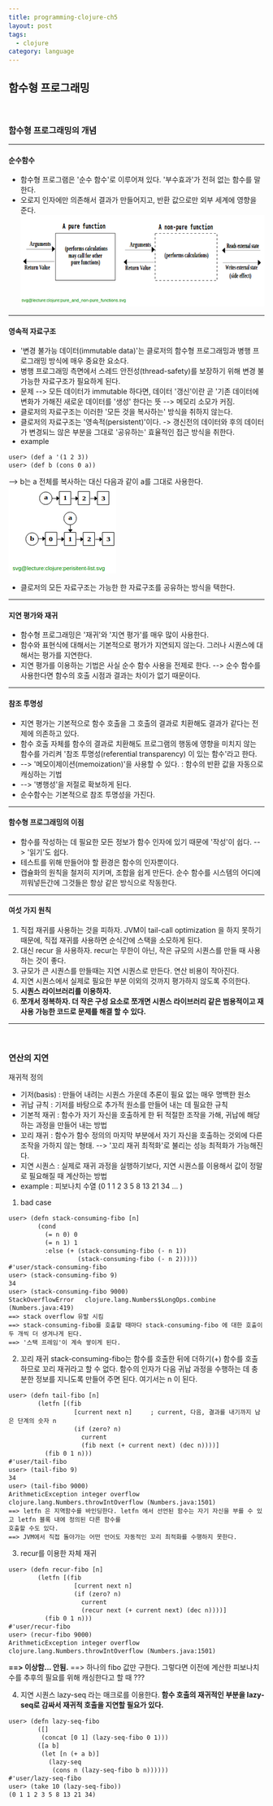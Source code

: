 ```yaml
---
title: programming-clojure-ch5
layout: post
tags:
  - clojure
category: language
---
```

## 함수형 프로그래밍

<br>

### 함수형 프로그래밍의 개념

---

#### 순수함수
* 함수형  프로그램은 '순수 함수'로 이루어져 있다. '부수효과'가 전혀 없는 함수를 말한다.
* 오로지 인자에만 의존해서 결과가 만들어지고, 반환 값으로만 외부 세계에 영향을 준다.
![](/assets/ext_images/clojure/clojure_ch5_pure_function.png)

---

#### 영속적 자료구조
* '변경 불가능 데이터(immutable data)'는 클로저의 함수형 프로그래밍과 병행 프로그래밍 방식에 매우 중요한 요소다.
* 병행 프로그래밍 측면에서 스레드 안전성(thread-safety)를 보장하기 위해 변경  불가능한 자료구조가 필요하게 된다.
* 문제 --> 모든 데이터가 immutable 하다면, 데이터 '갱신'이란 곧 '기존 데이터에 변화가 가해진 새로운 데이터를 '생성'
한다는 뜻 --> 메모리 소모가 커짐.
* 클로저의 자료구조는 이러한  '모든 것을 복사하는' 방식을 취하지 않는다.
* 클로저의 자료구조는 '영속적(persistent)'이다.  -> 갱신전의 데이터와 후의 데이터가 변경되느 않은 부분을 그대로 
'공유하는' 효율적인 접근 방식을 취한다.
* example
```
user> (def a '(1 2 3))
user> (def b (cons 0 a))
```
--> b는 a 전체를 복사하는 대신 다음과 같이 a를 그대로 사용한다.
![](/assets/ext_images/clojure/clojure_ch5_persistent.png)

* 클로저의 모든 자료구조는 가능한 한 자료구조를 공유하는 방식을 택한다.

---

#### 지연 평가와 재귀
* 함수형 프로그래밍은 '재귀'와 '지연 평가'를 매우 많이 사용한다.
* 함수와 표현식에 대해서는 기본적으로 평가가 지연되지 않는다. 그러나 시퀀스에 대해서는 평가를 지연한다.
* 지연 평가를 이용하는 기법은 사실 순수 함수 사용을 전제로 한다. --> 순수 함수를 사용한다면 함수의 호출 시점과
결과는 차이가 없기 때문이다.

---

#### 참조 투명성
* 지연 평가는 기본적으로 함수 호출을 그 호출의 결과로 치환해도 결과가 같다는 전제에 의존하고 있다.
* 함수 호출 자체를 함수의 결과로 치환해도 프로그램의 행동에 영향을 미치지 않는 함수를 가리켜
'참조 투명성(referential transparency) 이 있는 함수'라고 한다.
* -->  '메모이제이션(memoization)'을 사용할 수 있다. : 함수의 반환 값을 자동으로 캐싱하는 기법
* --> '병행성'을 저절로 확보하게 된다. 
* 순수함수는 기본적으로 참조 투명성을 가진다.

---

#### 함수형 프로그래밍의 이점
* 함수를 작성하는 데 필요한 모든 정보가 함수 인자에 있기 때문에 '작성'이 쉽다. --> '읽기'도 쉽다.
* 테스트를 위해 만들어야 할 환경은 함수의 인자뿐이다.
* 캡슐화의 원칙을 철저히 지키며, 조합을 쉽게 만든다. 순수 함수를 시스템의 어디에 끼워넣든간에
그것들은 항상 같은 방식으로 작동한다.

---

#### 여섯 가지 원칙
1. 직접 재귀를 사용하는 것을 피하자. JVM이 tail-call optimization 을 하지 못하기 때문에, 직접 재귀를 사용하면
순식간에 스택을 소모하게 된다.
2. 대신 recur 을 사용하자. recur는 무한이 아닌, 작은 규모의 시퀀스를 만들 때 사용하는 것이 좋다.
3. 규모가 큰  시퀀스를 만들때는 지연 시퀀스로 만든다. 연산 비용이 작아진다.
4. 지연 시퀀스에서 실제로 필요한 부분 이외의 것까지 평가하지 않도록 주의한다.
5. <b>시퀀스 라이브러리를 이용하자.</b>
6. <b>쪼개서 정복하자. 더 작은 구성 요소로 쪼개면 시퀀스 라이브러리 같은 범용적이고 재사용 가능한 코드로 문제를
해결 할 수 있다.</b>

---

<br>

### 연산의 지연
재귀적 정의
* 기저(basis) : 만들어 내려는 시퀀스 가운데 추론이 필요 없는 매우 명백한 원소
* 귀납 규칙 : 기저를 바탕으로 추가적 원소를 만들어 내는 데 필요한 규칙
* 기본적 재귀 : 함수가 자기 자신을 호출하게 한 뒤 적절한 조작을 가해, 귀납에 해당하는 과정을 만들어 내는 방법
* 꼬리 재귀 : 함수가 함수 정의의 마지막 부분에서 자기 자신을 호출하는 것외에 다른 조작을 가하지 않는 형태. --> '꼬리
재귀 최적화'로 불리는 성능 최적화가 가능해진다.
* 지연 시퀀스 : 실제로 재귀 과정을 실행하기보다, 지연 시퀀스를 이용해서 값이 정말로 필요해질 때 계산하는 방법
* example : 피보나치 수열 (0 1 1 2 3 5 8 13 21 34 ... )

1. bad case
```
user> (defn stack-consuming-fibo [n]
        (cond
          (= n 0) 0
          (= n 1) 1
          :else (+ (stack-consuming-fibo (- n 1))
                   (stack-consuming-fibo (- n 2)))))
#'user/stack-consuming-fibo
user> (stack-consuming-fibo 9)
34
user> (stack-consuming-fibo 9000)
StackOverflowError   clojure.lang.Numbers$LongOps.combine (Numbers.java:419)
==> stack overflow 유발 시킴
==> stack-consuming-fibo를 호출할 때마다 stack-consuming-fibo 에 대한 호출이 두 개씩 더 생겨나게 된다.
==> '스택 프레임'이 계속 쌓이게 된다.
```

2. 꼬리 재귀
stack-consuming-fibo는 함수를 호출한 뒤에 더하기(+) 함수를 호출하므로 꼬리 재귀라고 할 수 없다.
함수의 인자가 다음 귀납 과정을 수행하는 데 충분한 정보를 지니도록 만들어 주면 된다. 여기서는 n 이 된다.
```
user> (defn tail-fibo [n]
        (letfn [(fib
                  [current next n]     ; current, 다음, 결과를 내기까지 남은 단계의 숫자 n
                  (if (zero? n)
                    current
                    (fib next (+ current next) (dec n))))]
          (fib 0 1 n)))
#'user/tail-fibo
user> (tail-fibo 9)
34
user> (tail-fibo 9000)
ArithmeticException integer overflow  clojure.lang.Numbers.throwIntOverflow (Numbers.java:1501)
==> letfn 은 지역함수를 바인딩한다. letfn 에서 선언된 함수는 자기 자신을 부를 수 있고 letfn 블록 내에 정의된 다른 함수를
호출할 수도 있다.
==> JVM에서 직접 돌아가는 어떤 언어도 자동적인 꼬리 최적화를 수행하지 못한다.
```

3. recur를 이용한 자체 재귀
```
user> (defn recur-fibo [n]
        (letfn [(fib
                  [current next n]
                  (if (zero? n)
                    current
                    (recur next (+ current next) (dec n))))]
          (fib 0 1 n)))
#'user/recur-fibo
user> (recur-fibo 9000)
ArithmeticException integer overflow  clojure.lang.Numbers.throwIntOverflow (Numbers.java:1501)
```
<b>==> 이상함... 안됨.</b>
==> 하나의 fibo 값만 구한다. 그렇다면 이전에 계산한 피보나치 수를 추후의 필요를 위해 캐싱한다고 할 때 ???

4. 지연 시퀀스
lazy-seq 라는 매크로를 이용한다.
<b>함수 호출의 재귀적인 부분을 lazy-seq로 감싸서 재귀적 호출을 지연할 필요가 있다.</b>
```
user> (defn lazy-seq-fibo
        ([]
         (concat [0 1] (lazy-seq-fibo 0 1)))
        ([a b]
         (let [n (+ a b)]
           (lazy-seq
            (cons n (lazy-seq-fibo b n))))))
#'user/lazy-seq-fibo
user> (take 10 (lazy-seq-fibo))
(0 1 1 2 3 5 8 13 21 34)
```